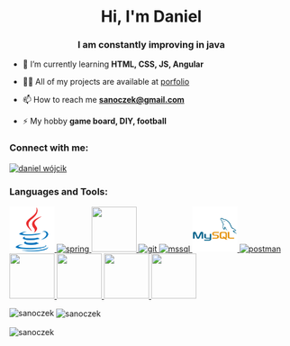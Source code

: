<h1 align="center">Hi, I'm Daniel</h1>
<h3 align="center">I am constantly improving in java</h3>

- 🌱 I’m currently learning **HTML, CSS, JS, Angular**

- 👨‍💻 All of my projects are available at [porfolio](https://github.com/sanoczek/porfolio)

- 📫 How to reach me **sanoczek@gmail.com**

- ⚡ My hobby **game board, DIY, football**

<h3 align="left">Connect with me:</h3>
<p align="left">
<a href="https://linkedin.com/in/daniel-wójcik-35129a218" target="blank"><img align="center" src="https://raw.githubusercontent.com/rahuldkjain/github-profile-readme-generator/master/src/images/icons/Social/linked-in-alt.svg" alt="daniel wójcik" height="50" width="50" /></a>
</p>

<h3 align="left">Languages and Tools:</h3>
<p align="left"> 
  <a href="https://www.java.com" target="_blank"> <img src="https://raw.githubusercontent.com/devicons/devicon/master/icons/java/java-original.svg" alt="java" width="80" height="80"/> </a> 
  <a href="https://spring.io/" target="_blank"> <img src="https://www.vectorlogo.zone/logos/springio/springio-icon.svg" alt="spring" width="80" height="80"/> </a> 
  <a href="https://www.jetbrains.com/idea/" target="_blank"> <img src="https://upload.wikimedia.org/wikipedia/commons/thumb/9/9c/IntelliJ_IDEA_Icon.svg/1200px-IntelliJ_IDEA_Icon.svg.png" width="80" height="80"/> </a> 
  <a href="https://git-scm.com/" target="_blank"> <img src="https://www.vectorlogo.zone/logos/git-scm/git-scm-icon.svg" alt="git" width="80" height="80"/> </a>  </a> 
  <a href="https://www.microsoft.com/en-us/sql-server" target="_blank"> <img src="https://www.svgrepo.com/show/303229/microsoft-sql-server-logo.svg" alt="mssql" width="80" height="80"/> </a> 
  <a href="https://www.mysql.com/" target="_blank"> <img src="https://raw.githubusercontent.com/devicons/devicon/master/icons/mysql/mysql-original-wordmark.svg" alt="mysql" width="80" height="80"/> </a> 
  <a href="https://postman.com" target="_blank"> <img src="https://www.vectorlogo.zone/logos/getpostman/getpostman-icon.svg" alt="postman" width="80" height="80"/> </a> 
  <a href="https://hibernate.org" target="_blank"> <img src="https://hibernate.org/images/hibernate_icon_whitebkg.svg" width="80" height="80"/> </a>
  <a href="https://www.scrum.org/" target="_blank"> <img src="https://www.scrum.org/themes/custom/scrumorg/assets/images/logo-250.png" width="80" height="80"/> </a> 
  <a href="https://www.atlassian.com/pl/software/jira" target="_blank"> <img src="https://cdn.worldvectorlogo.com/logos/jira-1.svg" width="80" height="80"/> </a>
  <a href="https://miro.com/" target="_blank"> <img src="https://media.cdnandroid.com/item_images/1085144/imagen-miro-formerly-realtimeboard-online-whiteboard-0big.jpg" width="80" height="80"/> </a>
  </p>

<p><img align="left" src="https://github-readme-stats.vercel.app/api/top-langs?username=sanoczek&show_icons=true&locale=en&layout=compact" alt="sanoczek" /></p>

<p>&nbsp;<img align="center" src="https://github-readme-stats.vercel.app/api?username=sanoczek&show_icons=true&locale=en" alt="sanoczek" /></p>

<p><img align="center" src="https://github-readme-streak-stats.herokuapp.com/?user=sanoczek&" alt="sanoczek" /></p>              
